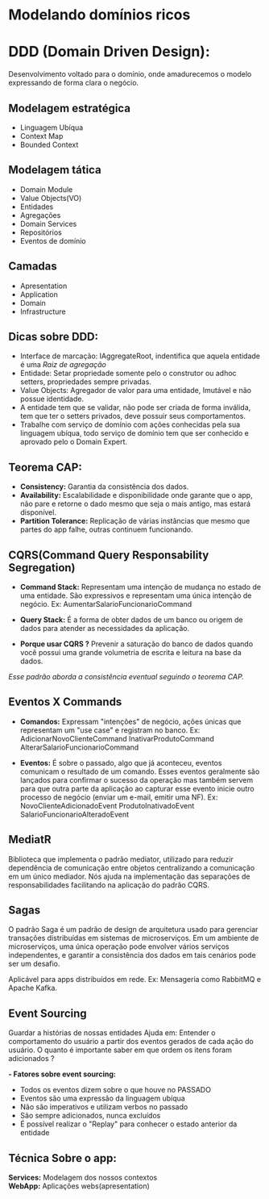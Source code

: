 # Modelando domínios ricos

# DDD (Domain Driven Design):
Desenvolvimento voltado para o domínio, onde amadurecemos o modelo expressando de forma clara o negócio.

## Modelagem estratégica
  - Linguagem Ubíqua
  - Context Map
  - Bounded Context
  
## Modelagem tática
 - Domain Module
 - Value Objects(VO)
 - Entidades
 - Agregações
 - Domain Services
 - Repositórios
 - Eventos de domínio

## Camadas
  - Apresentation
  - Application
  - Domain
  - Infrastructure

## Dicas sobre DDD:
- Interface de marcação: IAggregateRoot, indentifica que aquela entidade é uma *Raiz de agregação*
- Entidade: Setar propriedade somente pelo o construtor ou adhoc setters, propriedades sempre privadas.
- Value Objects: Agregador de valor para uma entidade, Imutável e não possue identidade.
- A entidade tem que se validar, não pode ser criada de forma inválida, tem que ter o setters privados, deve possuir seus comportamentos.
- Trabalhe com serviço de domínio com ações conhecidas pela sua linguagem ubíqua, todo serviço de domínio tem que ser conhecido e aprovado pelo o Domain Expert.

## Teorema CAP:
  - **Consistency:** Garantia da consistência dos dados.
  - **Availability:** Escalabilidade e disponibilidade onde garante que o app, não pare e retorne o dado mesmo que seja o mais antigo, mas estará disponível.
  - **Partition Tolerance:** Replicação de várias instâncias que mesmo que partes do app falhe, outras continuem funcionando.
    
## CQRS(Command Query Responsability Segregation)
  - **Command Stack:** Representam uma intenção de mudança no estado de uma entidade.
    São expressivos e representam uma única intenção de negócio. Ex: AumentarSalarioFuncionarioCommand
       
  - **Query Stack:** É a forma de obter dados de um banco ou origem de dados para atender
    as necessidades da aplicação.
    
  - **Porque usar CQRS ?** Prevenir a saturação do banco de dados quando você possui uma grande volumetria de escrita e leitura na base da dados.

  _Esse padrão aborda a consistência eventual seguindo o teorema CAP._
    
## Eventos X Commands
  - **Comandos:** Expressam "intenções" de negócio, ações únicas que representam um "use case" e registram no banco.
  Ex: AdicionarNovoClienteCommand
      InativarProdutoCommand
      AlterarSalarioFuncionarioCommand

  - **Eventos:** É sobre o passado, algo que já aconteceu, eventos comunicam o resultado de um comando. Esses eventos geralmente são lançados para confirmar o sucesso da operação mas também servem para que outra parte da aplicação ao capturar esse evento inicie outro processo de negócio (enviar um e-mail, emitir uma NF).
  Ex: NovoClienteAdicionadoEvent
      ProdutoInativadoEvent
      SalarioFuncionarioAlteradoEvent

## MediatR
Biblioteca que implementa o padrão mediator, utilizado para reduzir dependência de comunicação entre objetos centralizando a comunicação em um único mediador.
Nós ajuda na implementação das separações de responsabilidades facilitando na aplicação do padrão CQRS.

## Sagas
O padrão Saga é um padrão de design de arquitetura usado para gerenciar transações distribuídas em sistemas de microserviços. Em um ambiente de microserviços, uma única operação pode envolver vários serviços independentes, e garantir a consistência dos dados em tais cenários pode ser um desafio.

Aplicável para apps distribuídos em rede. Ex: Mensageria como RabbitMQ e Apache Kafka.

## Event Sourcing
Guardar a histórias de nossas entidades
Ajuda em: Entender o comportamento do usuário a partir dos eventos gerados de cada ação do usuário.
O quanto é importante saber em que ordem os itens foram adicionados ?

**- Fatores sobre event sourcing:**
- Todos os eventos dizem sobre o que houve no PASSADO
- Eventos são uma expressão da linguagem ubíqua
- Não são imperativos e utilizam verbos no passado
- São sempre adicionados, nunca excluídos
- É possível realizar o "Replay" para conhecer o estado anterior da entidade


## Técnica Sobre o app:
**Services:** Modelagem dos nossos contextos </br>
**WebApp:** Aplicações webs(apresentation)